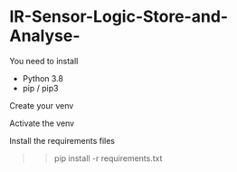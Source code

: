 # IR-Sensor-Logic-Store-and-Analyse-

You need to install 
- Python 3.8
- pip / pip3

Create your venv

Activate the venv

Install the requirements files

>> pip install -r requirements.txt

